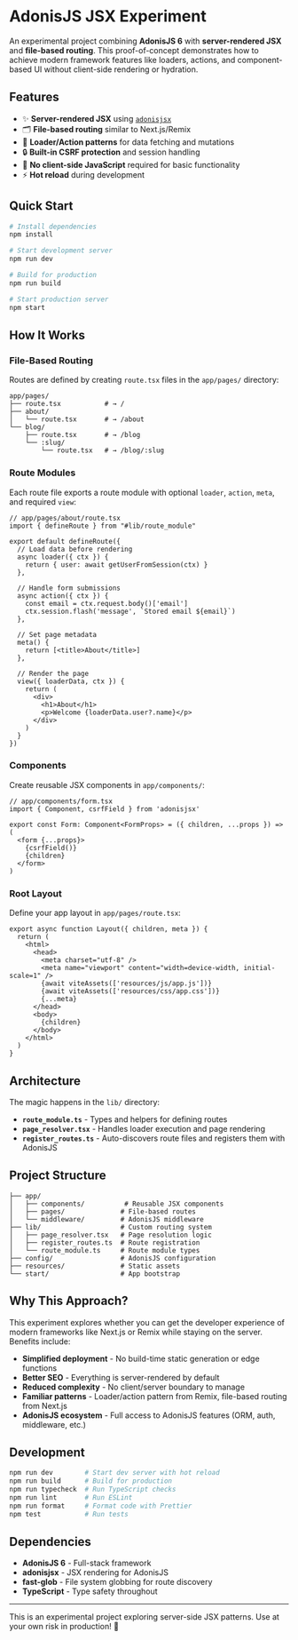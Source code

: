 # AdonisJS JSX Experiment

An experimental project combining **AdonisJS 6** with **server-rendered JSX** and **file-based routing**. This proof-of-concept demonstrates how to achieve modern framework features like loaders, actions, and component-based UI without client-side rendering or hydration.

## Features

- ✨ **Server-rendered JSX** using [`adonisjsx`](https://github.com/adonisjs-community/adonisjsx)
- 🗂️ **File-based routing** similar to Next.js/Remix
- 📡 **Loader/Action patterns** for data fetching and mutations
- 🔒 **Built-in CSRF protection** and session handling
- 🎯 **No client-side JavaScript** required for basic functionality
- ⚡ **Hot reload** during development

## Quick Start

```bash
# Install dependencies
npm install

# Start development server
npm run dev

# Build for production
npm run build

# Start production server
npm start
```

## How It Works

### File-Based Routing

Routes are defined by creating `route.tsx` files in the `app/pages/` directory:

```
app/pages/
├── route.tsx           # → /
├── about/
│   └── route.tsx       # → /about
└── blog/
    ├── route.tsx       # → /blog
    └── :slug/
        └── route.tsx   # → /blog/:slug
```

### Route Modules

Each route file exports a route module with optional `loader`, `action`, `meta`, and required `view`:

```tsx
// app/pages/about/route.tsx
import { defineRoute } from "#lib/route_module"

export default defineRoute({
  // Load data before rendering
  async loader({ ctx }) {
    return { user: await getUserFromSession(ctx) }
  },

  // Handle form submissions
  async action({ ctx }) {
    const email = ctx.request.body()['email']
    ctx.session.flash('message', `Stored email ${email}`)
  },

  // Set page metadata
  meta() {
    return [<title>About</title>]
  },

  // Render the page
  view({ loaderData, ctx }) {
    return (
      <div>
        <h1>About</h1>
        <p>Welcome {loaderData.user?.name}</p>
      </div>
    )
  }
})
```

### Components

Create reusable JSX components in `app/components/`:

```tsx
// app/components/form.tsx
import { Component, csrfField } from 'adonisjsx'

export const Form: Component<FormProps> = ({ children, ...props }) => (
  <form {...props}>
    {csrfField()}
    {children}
  </form>
)
```

### Root Layout

Define your app layout in `app/pages/route.tsx`:

```tsx
export async function Layout({ children, meta }) {
  return (
    <html>
      <head>
        <meta charset="utf-8" />
        <meta name="viewport" content="width=device-width, initial-scale=1" />
        {await viteAssets(['resources/js/app.js'])}
        {await viteAssets(['resources/css/app.css'])}
        {...meta}
      </head>
      <body>
        {children}
      </body>
    </html>
  )
}
```

## Architecture

The magic happens in the `lib/` directory:

- **`route_module.ts`** - Types and helpers for defining routes
- **`page_resolver.tsx`** - Handles loader execution and page rendering
- **`register_routes.ts`** - Auto-discovers route files and registers them with AdonisJS

## Project Structure

```
├── app/
│   ├── components/          # Reusable JSX components
│   ├── pages/              # File-based routes
│   └── middleware/         # AdonisJS middleware
├── lib/                    # Custom routing system
│   ├── page_resolver.tsx   # Page resolution logic
│   ├── register_routes.ts  # Route registration
│   └── route_module.ts     # Route module types
├── config/                 # AdonisJS configuration
├── resources/              # Static assets
└── start/                  # App bootstrap
```

## Why This Approach?

This experiment explores whether you can get the developer experience of modern frameworks like Next.js or Remix while staying on the server. Benefits include:

- **Simplified deployment** - No build-time static generation or edge functions
- **Better SEO** - Everything is server-rendered by default
- **Reduced complexity** - No client/server boundary to manage
- **Familiar patterns** - Loader/action pattern from Remix, file-based routing from Next.js
- **AdonisJS ecosystem** - Full access to AdonisJS features (ORM, auth, middleware, etc.)

## Development

```bash
npm run dev        # Start dev server with hot reload
npm run build      # Build for production
npm run typecheck  # Run TypeScript checks
npm run lint       # Run ESLint
npm run format     # Format code with Prettier
npm test           # Run tests
```

## Dependencies

- **AdonisJS 6** - Full-stack framework
- **adonisjsx** - JSX rendering for AdonisJS
- **fast-glob** - File system globbing for route discovery
- **TypeScript** - Type safety throughout

---

This is an experimental project exploring server-side JSX patterns. Use at your own risk in production! 🚀
